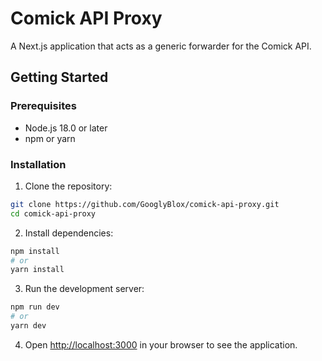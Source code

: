 # Comick API Proxy

A Next.js application that acts as a generic forwarder for the Comick API.

## Getting Started

### Prerequisites

- Node.js 18.0 or later
- npm or yarn

### Installation

1. Clone the repository:
```bash
git clone https://github.com/GooglyBlox/comick-api-proxy.git
cd comick-api-proxy
```

2. Install dependencies:
```bash
npm install
# or
yarn install
```

3. Run the development server:
```bash
npm run dev
# or
yarn dev
```

4. Open [http://localhost:3000](http://localhost:3000) in your browser to see the application.
